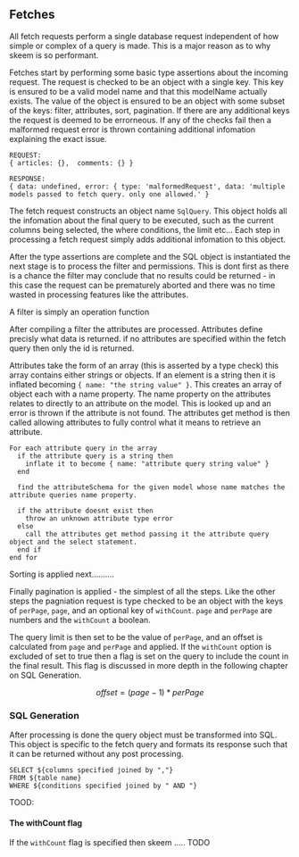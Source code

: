 ## Fetches

All fetch requests perform a single database request independent of how simple or complex of a query is made. This is a major reason as to why skeem is so performant.

Fetches start by performing some basic type assertions about the incoming request. The request is checked to be an object with a single key. This key is ensured to be a valid model name and that this modelName actually exists. The value of the object is ensured to be an object with some subset of the keys: filter, attributes, sort, pagination. If there are any additional keys the request is deemed to be errorneous. If any of the checks fail then a malformed request error is thrown containing additional infomation explaining the exact issue.

```{.javascript caption="A malformed request and the corrosponding response"}
REQUEST:
{ articles: {},  comments: {} }

RESPONSE:
{ data: undefined, error: { type: 'malformedRequest', data: 'multiple models passed to fetch query. only one allowed.' }
```

The fetch request constructs an object name `SqlQuery`. This object holds all the infomation about the final query to be executed, such as the current columns being selected, the where conditions, the limit etc... Each step in processing a fetch request simply adds additional infomation to this object.

After the type assertions are complete and the SQL object is instantiated the next stage is to process the filter and permissions. This is dont first as there is a chance the filter may conclude that no results could be returned - in this case the request can be prematurely aborted and there was no time wasted in processing features like the attributes.

A filter is simply an operation function

After compiling a filter the attributes are processed. Attributes define precisly what data is returned. if no attributes are specified within the fetch query then only the id is returned.

Attributes take the form of an array (this is asserted by a type check) this array contains either strings or objects. If an element is a string then it is inflated becoming `{ name: "the string value" }`. This creates an array of object each with a name property. The name property on the attributes relates to directly to an attribute on the model. This is looked up and an error is thrown if the attribute is not found. The attributes get method is then called allowing attributes to fully control what it means to retrieve an attribute.

```{.javascript caption="The algorithm used to parse the attributes part of a fetch query"}
For each attribute query in the array
  if the attribute query is a string then
    inflate it to become { name: "attribute query string value" }
  end

  find the attributeSchema for the given model whose name matches the attribute queries name property.

  if the attribute doesnt exist then
    throw an unknown attribute type error
  else
    call the attributes get method passing it the attribute query object and the select statement.
  end if
end for
```

Sorting is applied next..........

Finally pagination is applied - the simplest of all the steps. Like the other steps the pagniation request is type checked to be an object with the keys of `perPage`, `page`, and an optional key of `withCount`. `page` and `perPage` are numbers and the `withCount` a boolean.

The query limit is then set to be the value of `perPage`, and an offset is calculated from `page` and `perPage` and applied. If the `withCount` option is excluded of set to true then a flag is set on the query to include the count in the final result. This flag is discussed in more depth in the following chapter on SQL Generation.

$$ offset = (page - 1) * perPage $$

### SQL Generation

After processing is done the query object must be transformed into SQL. This object is specific to the fetch query and formats its response such that it can be returned without any post processing.

```{.javascript caption="Example logic within the SqlQuery to create the final query"}
SELECT ${columns specified joined by ","}
FROM ${table name}
WHERE ${conditions specified joined by " AND "}
```

TOOD:

#### The withCount flag

If the `withCount` flag is specified then skeem ..... TODO
